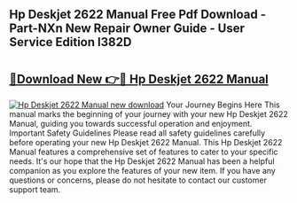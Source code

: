 ## Hp Deskjet 2622 Manual Free Pdf Download - Part-NXn New Repair Owner Guide - User Service Edition l382D

# <h2><a href="http://bc29319.oget.top/?id=Hp+Deskjet+2622+Manual">🔗Download New 👉🔴 Hp Deskjet 2622 Manual</a></h2>

[![Hp Deskjet 2622 Manual new download](https://i.imgur.com/5g1atiW.png)](http://bc29319.oget.top/?id=Hp+Deskjet+2622+Manual)
Your Journey Begins Here This manual marks the beginning of your journey with your new Hp Deskjet 2622 Manual, guiding you towards successful operation and enjoyment. Important Safety Guidelines Please read all safety guidelines carefully before operating your new Hp Deskjet 2622 Manual. This Hp Deskjet 2622 Manual features a comprehensive set of features to cater to your specific needs. It's our hope that the Hp Deskjet 2622 Manual has been a helpful companion as you explore the features of your new item. If you have any questions or concerns, please do not hesitate to contact our customer support team.
